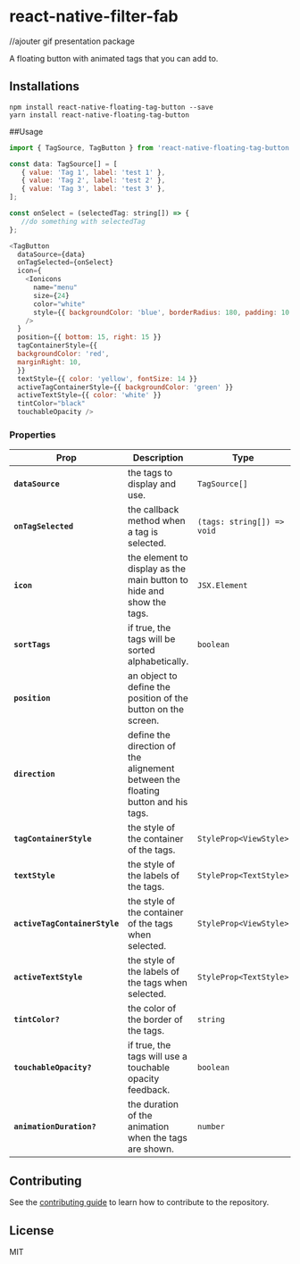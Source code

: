 # react-native-filter-fab

//ajouter gif presentation package

A floating button with animated tags that you can add to.

## Installations

```
npm install react-native-floating-tag-button --save
yarn install react-native-floating-tag-button
```
##Usage

```js
import { TagSource, TagButton } from 'react-native-floating-tag-button';

const data: TagSource[] = [
   { value: 'Tag 1', label: 'test 1' },
   { value: 'Tag 2', label: 'test 2' },
   { value: 'Tag 3', label: 'test 3' },
];

const onSelect = (selectedTag: string[]) => {
   //do something with selectedTag
};

<TagButton
  dataSource={data}
  onTagSelected={onSelect}
  icon={
    <Ionicons
      name="menu"
      size={24}
      color="white"
      style={{ backgroundColor: 'blue', borderRadius: 180, padding: 10 }}
    />
  }
  position={{ bottom: 15, right: 15 }}
  tagContainerStyle={{
  backgroundColor: 'red',
  marginRight: 10,
  }}
  textStyle={{ color: 'yellow', fontSize: 14 }}
  activeTagContainerStyle={{ backgroundColor: 'green' }}
  activeTextStyle={{ color: 'white' }}
  tintColor="black"
  touchableOpacity />
```
### Properties

| Prop                                 | Description                                                                       | Type                       |Default                |
| ------------------------------------ | ----------------------------------------------------------------------------      | ---------------------------|---------------------- |
| **`dataSource`**                     | the tags to display and use.                                                      | `TagSource[]`              |`[]`                   |
| **`onTagSelected`**                  | the callback method when a tag is selected.                                       | `(tags: string[]) => void` |`none`                 |
| **`icon`**                           | the element to display as the main button to hide and show the tags.              | `JSX.Element`              |`none`                 |
| **`sortTags`**                       | if true, the tags will be sorted alphabetically.                                  | `boolean`                  |`false`                |
| **`position`**                       | an object to define the position of the button on the screen.                     | ` `                        |` `                    |
| **`direction`**                      | define the direction of the alignement between the floating button and his tags.  | ` `                        |` `                    |
| **`tagContainerStyle`**              | the style of the container of the tags.                                           | `StyleProp<ViewStyle>`     |` `                    |
| **`textStyle`**                      | the style of the labels of the tags.                                              | `StyleProp<TextStyle>`     |` `                    |
| **`activeTagContainerStyle`**        | the style of the container of the tags when selected.                             | `StyleProp<ViewStyle>`     |` `                    |
| **`activeTextStyle`**                | the style of the labels of the tags when selected.                                | `StyleProp<TextStyle>`     |` `                    |
| **`tintColor?`**                     | the color of the border of the tags.                                              | `string`                   |` `                    |
| **`touchableOpacity?`**              | if true, the tags will use a touchable opacity feedback.                          | `boolean`                  |` `                    |
| **`animationDuration?`**             | the duration of the animation when the tags are shown.                            | `number`                   |` `                    |

## Contributing

See the [contributing guide](CONTRIBUTING.md) to learn how to contribute to the repository.

## License

MIT
